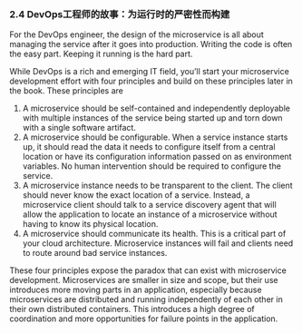 ### 2.4 DevOps工程师的故事：为运行时的严密性而构建

For the DevOps engineer, the design of the microservice is all about managing the service after it goes into production. Writing the code is often the easy part. Keeping it running is the hard part.

While DevOps is a rich and emerging IT field, you’ll start your microservice development effort with four principles and build on these principles later in the book. These principles are

1. A microservice should be self-contained and independently deployable with multiple instances of the service being started up and torn down with a single software artifact.
2. A microservice should be configurable. When a service instance starts up, it should read the data it needs to configure itself from a central location or have its configuration information passed on as environment variables. No human intervention should be required to configure the service.
3. A microservice instance needs to be transparent to the client. The client should never know the exact location of a service. Instead, a microservice client should talk to a service discovery agent that will allow the application to locate an instance of a microservice without having to know its physical location.
4. A microservice should communicate its health. This is a critical part of your cloud architecture. Microservice instances will fail and clients need to route around bad service instances.

These four principles expose the paradox that can exist with microservice development. Microservices are smaller in size and scope, but their use introduces more moving parts in an application, especially because microservices are distributed and running independently of each other in their own distributed containers. This introduces a high degree of coordination and more opportunities for failure points in the application.



